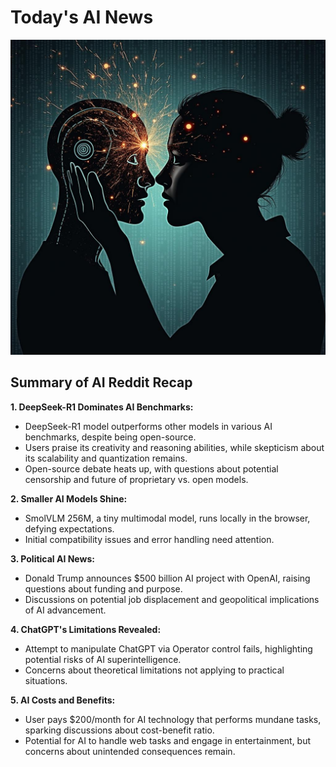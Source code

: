 
# Today's AI News

![Todays Image](pictures/20250125_101122.png)

## Summary of AI Reddit Recap

**1. DeepSeek-R1 Dominates AI Benchmarks:**

* DeepSeek-R1 model outperforms other models in various AI benchmarks, despite being open-source.
* Users praise its creativity and reasoning abilities, while skepticism about its scalability and quantization remains.
* Open-source debate heats up, with questions about potential censorship and future of proprietary vs. open models.

**2. Smaller AI Models Shine:**

* SmolVLM 256M, a tiny multimodal model, runs locally in the browser, defying expectations.
* Initial compatibility issues and error handling need attention.

**3. Political AI News:**

* Donald Trump announces $500 billion AI project with OpenAI, raising questions about funding and purpose.
* Discussions on potential job displacement and geopolitical implications of AI advancement.

**4. ChatGPT's Limitations Revealed:**

* Attempt to manipulate ChatGPT via Operator control fails, highlighting potential risks of AI superintelligence.
* Concerns about theoretical limitations not applying to practical situations.

**5. AI Costs and Benefits:**

* User pays $200/month for AI technology that performs mundane tasks, sparking discussions about cost-benefit ratio.
* Potential for AI to handle web tasks and engage in entertainment, but concerns about unintended consequences remain.
